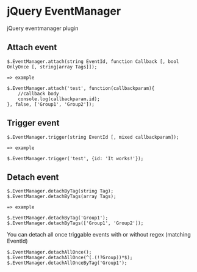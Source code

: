 jQuery EventManager
============
jQuery eventmanager plugin

Attach event
--------
	$.EventManager.attach(string EventId, function Callback [, bool OnlyOnce [, string|array Tags]]);

	=> example

	$.EventManager.attach('test', function(callbackparam){
		//callback body
		console.log(callbackparam.id);
	}, false, ['Group1', 'Group2']);

Trigger event
--------
	$.EventManager.trigger(string EventId [, mixed callbackparam]);

	=> example

	$.EventManager.trigger('test', {id: 'It works!'});

Detach event
--------
	$.EventManager.detachByTag(string Tag);
	$.EventManager.detachByTags(array Tags);

	=> example

	$.EventManager.detachByTag('Group1');
	$.EventManager.detachByTags(['Group1', 'Group2']);

You can detach all once triggable events with or without regex (matching EventId)

	$.EventManager.detachAllOnce();
	$.EventManager.detachAllOnce(^(.(!?Group))*$);
	$.EventManager.detachAllOnceByTag('Group1');